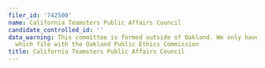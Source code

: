 ```yaml
---
filer_id: '742500'
name: California Teamsters Public Affairs Council
candidate_controlled_id: ''
data_warning: This committee is formed outside of Oakland. We only have data on committees
  which file with the Oakland Public Ethics Commission
title: California Teamsters Public Affairs Council
---
```

